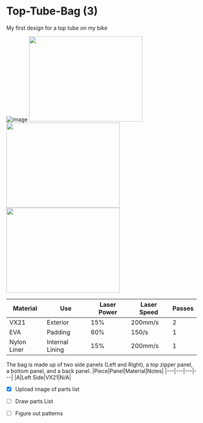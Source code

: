 # Top-Tube-Bag (3)
My first design for a top tube on my bike





![image](https://github.com/miniluigi/Top-Tube-Bag/assets/45057973/f00c3100-4ac4-45f1-8c4a-47dbe842ba4c|width=100)
<img src="https://github.com/miniluigi/Top-Tube-Bag/assets/45057973/7c27af94-b1e9-4c42-8642-b5d0bf4b4131" width="300" height="225"> <img src="https://github.com/miniluigi/Top-Tube-Bag/assets/45057973/ebd5fa83-e6b0-431d-aac5-5980dd25bbe6" width="300" height="225"> <img src="https://github.com/miniluigi/Top-Tube-Bag/assets/45057973/a3fc4996-204c-4796-8bad-75956cd3e86e" width="300" height="225">



|Material|Use|Laser Power|Laser Speed|Passes|
|---|---|---|---|---|
|VX21|Exterior|15%|200mm/s|2|
|EVA|Padding|60%|150/s|1|
|Nylon Liner|Internal Lining|15%|200mm/s|1|

The bag is made up of two side panels (Left and Right), a top zipper panel, a bottom panel, and a back panel.
|Piece|Panel|Material|Notes|
|---|---|---|---|
|A|Left Side|VX21|N/A|


- [x] Upload image of parts list
- [ ] Draw parts List
- [ ] Figure out patterns


